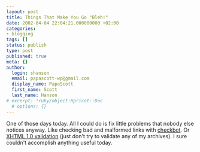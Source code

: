```yaml
---
layout: post
title: Things That Make You Go "Bleh!"
date: 2002-04-04 22:04:21.000000000 +02:00
categories:
- blogging
tags: []
status: publish
type: post
published: true
meta: {}
author:
  login: shanson
  email: papascott-wp@gmail.com
  display_name: PapaScott
  first_name: Scott
  last_name: Hanson
# excerpt: !ruby/object:Hpricot::Doc
  # options: {}
---
```

<p>One of those days today. All I could do is fix little problems that nobody else notices anyway. Like checking bad and malformed links with <a href="http://degraaff.org/checkbot/">checkbot</a>.  Or <a href="http://validator.w3.org/check?uri=http://www.papascott.de/">XHTML 1.0 validation</a> (just don't try to validate any of my archives). I sure couldn't accomplish anything useful today.</p>
